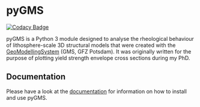 # pyGMS

[![Codacy Badge](https://api.codacy.com/project/badge/Grade/50e5df33317949d58e8d7bf7c40a336b)](https://www.codacy.com?utm_source=github.com&amp;utm_medium=referral&amp;utm_content=cmeessen/pyGMS&amp;utm_campaign=Badge_Grade)

pyGMS is a Python 3 module designed to analyse the rheological behaviour of
lithosphere-scale 3D structural models that were created with the
[GeoModellingSystem](https://www.gfz-potsdam.de/en/section/basin-modeling/infrastructure/gms/) (GMS, GFZ Potsdam). It was originally written for the
purpose of plotting yield strength envelope cross sections during my PhD.

## Documentation

Please have a look at the
[documentation](https://cmeessen.github.io/pyGMS/index.html) for information
on how to install and use pyGMS.
